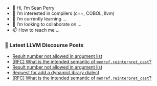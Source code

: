 - 👋 Hi, I’m Sean Perry
- 👀 I’m interested in compilers (c++, COBOL, llvm)
- 🌱 I’m currently learning ...
- 💞️ I’m looking to collaborate on ...
- 📫 How to reach me ...

<!---
s66perry/s66perry is a ✨ special ✨ repository because its `README.md` (this file) appears on your GitHub profile.
You can click the Preview link to take a look at your changes.
--->
### 📕 Latest LLVM Discourse Posts

<!-- DISCOURSE-LLVM:START -->
- [Result number not allowed in argument list](https://discourse.llvm.org/t/result-number-not-allowed-in-argument-list/67616#post_4)
- [[RFC] What is the intended semantic of `memref.reinterpret_cast`?](https://discourse.llvm.org/t/rfc-what-is-the-intended-semantic-of-memref-reinterpret-cast/67259#post_8)
- [Result number not allowed in argument list](https://discourse.llvm.org/t/result-number-not-allowed-in-argument-list/67616#post_3)
- [Request for add a dynamicLibrary dialect](https://discourse.llvm.org/t/request-for-add-a-dynamiclibrary-dialect/67707#post_8)
- [[RFC] What is the intended semantic of `memref.reinterpret_cast`?](https://discourse.llvm.org/t/rfc-what-is-the-intended-semantic-of-memref-reinterpret-cast/67259#post_7)
<!-- DISCOURSE-LLVM:END -->
